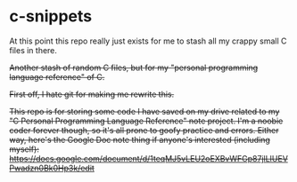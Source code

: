 # c-snippets
At this point this repo really just exists for me to stash all my crappy small C files in there.

~~Another stash of random C files, but for my "personal programming language reference" of C.~~

~~First off, I hate git for making me rewrite this.~~

~~This repo is for storing some code I have saved on my drive related to my "C Personal Programming Language Reference" note project. I'm a noobie coder forever though, so it's all prone to goofy practice and errors.
Either way, here's the Google Doc note thing if anyone's interested (including myself):
https://docs.google.com/document/d/1teqMJ5vLEU2oEXBvWFGp87jlLIUEVPwadzn0Bk0Hp3k/edit~~
